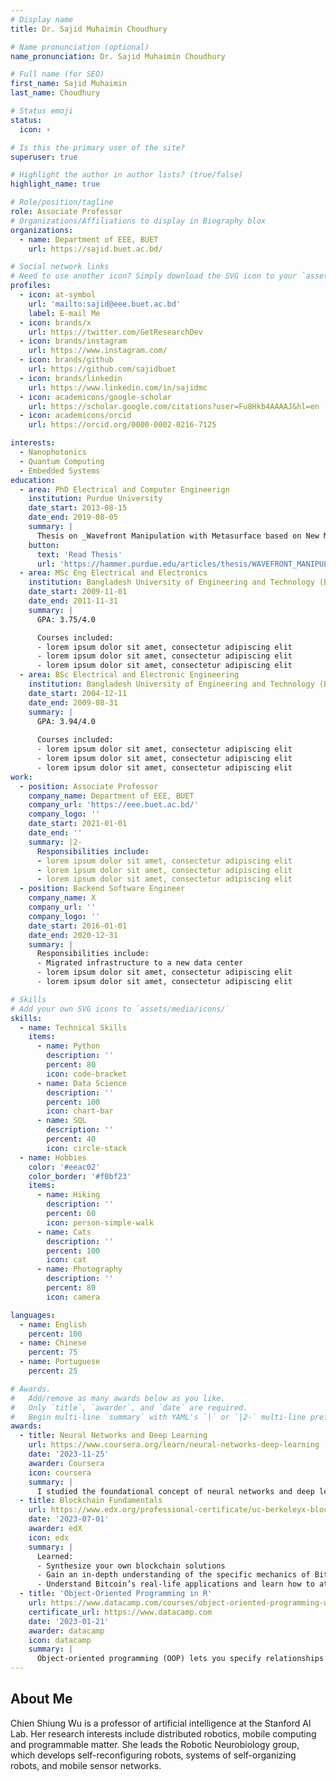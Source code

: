 ```yaml
---
# Display name
title: Dr. Sajid Muhaimin Choudhury

# Name pronunciation (optional)
name_pronunciation: Dr. Sajid Muhaimin Choudhury

# Full name (for SEO)
first_name: Sajid Muhaimin
last_name: Choudhury

# Status emoji
status:
  icon: ⚡

# Is this the primary user of the site?
superuser: true

# Highlight the author in author lists? (true/false)
highlight_name: true

# Role/position/tagline
role: Associate Professor
# Organizations/Affiliations to display in Biography blox
organizations:
  - name: Department of EEE, BUET
    url: https://sajid.buet.ac.bd/

# Social network links
# Need to use another icon? Simply download the SVG icon to your `assets/media/icons/` folder.
profiles:
  - icon: at-symbol
    url: 'mailto:sajid@eee.buet.ac.bd'
    label: E-mail Me
  - icon: brands/x
    url: https://twitter.com/GetResearchDev
  - icon: brands/instagram
    url: https://www.instagram.com/
  - icon: brands/github
    url: https://github.com/sajidbuet
  - icon: brands/linkedin
    url: https://www.linkedin.com/in/sajidmc
  - icon: academicons/google-scholar
    url: https://scholar.google.com/citations?user=Fu8Hkb4AAAAJ&hl=en
  - icon: academicons/orcid
    url: https://orcid.org/0000-0002-0216-7125

interests:
  - Nanophotonics
  - Quantum Computing
  - Embedded Systems
education:
  - area: PhD Electrical and Computer Engineerign
    institution: Purdue University
    date_start: 2013-08-15
    date_end: 2019-08-05
    summary: |
      Thesis on _Wavefront Manipulation with Metasurface based on New Materials_. Supervised by [Prof Alexandra Boltasseva](https://aeb.purue.edu). 
    button:
      text: 'Read Thesis'
      url: 'https://hammer.purdue.edu/articles/thesis/WAVEFRONT_MANIPULATION_WITH_METASURFACES_BASED_ON_NEW_MATERIALS/8866019/1/files/16254185.pdf'
  - area: MSc Eng Electrical and Electronics
    institution: Bangladesh University of Engineering and Technology (BUET)
    date_start: 2009-11-01
    date_end: 2011-11-31
    summary: |
      GPA: 3.75/4.0

      Courses included:
      - lorem ipsum dolor sit amet, consectetur adipiscing elit
      - lorem ipsum dolor sit amet, consectetur adipiscing elit
      - lorem ipsum dolor sit amet, consectetur adipiscing elit
  - area: BSc Electrical and Electronic Engineering
    institution: Bangladesh University of Engineering and Technology (BUET)
    date_start: 2004-12-11
    date_end: 2009-08-31
    summary: |
      GPA: 3.94/4.0
      
      Courses included:
      - lorem ipsum dolor sit amet, consectetur adipiscing elit
      - lorem ipsum dolor sit amet, consectetur adipiscing elit
      - lorem ipsum dolor sit amet, consectetur adipiscing elit
work:
  - position: Associate Professor
    company_name: Department of EEE, BUET
    company_url: 'https://eee.buet.ac.bd/'
    company_logo: ''
    date_start: 2021-01-01
    date_end: ''
    summary: |2-
      Responsibilities include:
      - lorem ipsum dolor sit amet, consectetur adipiscing elit
      - lorem ipsum dolor sit amet, consectetur adipiscing elit
      - lorem ipsum dolor sit amet, consectetur adipiscing elit
  - position: Backend Software Engineer
    company_name: X
    company_url: ''
    company_logo: ''
    date_start: 2016-01-01
    date_end: 2020-12-31
    summary: |
      Responsibilities include:
      - Migrated infrastructure to a new data center
      - lorem ipsum dolor sit amet, consectetur adipiscing elit
      - lorem ipsum dolor sit amet, consectetur adipiscing elit

# Skills
# Add your own SVG icons to `assets/media/icons/`
skills:
  - name: Technical Skills
    items:
      - name: Python
        description: ''
        percent: 80
        icon: code-bracket
      - name: Data Science
        description: ''
        percent: 100
        icon: chart-bar
      - name: SQL
        description: ''
        percent: 40
        icon: circle-stack
  - name: Hobbies
    color: '#eeac02'
    color_border: '#f0bf23'
    items:
      - name: Hiking
        description: ''
        percent: 60
        icon: person-simple-walk
      - name: Cats
        description: ''
        percent: 100
        icon: cat
      - name: Photography
        description: ''
        percent: 80
        icon: camera

languages:
  - name: English
    percent: 100
  - name: Chinese
    percent: 75
  - name: Portuguese
    percent: 25

# Awards.
#   Add/remove as many awards below as you like.
#   Only `title`, `awarder`, and `date` are required.
#   Begin multi-line `summary` with YAML's `|` or `|2-` multi-line prefix and indent 2 spaces below.
awards:
  - title: Neural Networks and Deep Learning
    url: https://www.coursera.org/learn/neural-networks-deep-learning
    date: '2023-11-25'
    awarder: Coursera
    icon: coursera
    summary: |
      I studied the foundational concept of neural networks and deep learning. By the end, I was familiar with the significant technological trends driving the rise of deep learning; build, train, and apply fully connected deep neural networks; implement efficient (vectorized) neural networks; identify key parameters in a neural network’s architecture; and apply deep learning to your own applications.
  - title: Blockchain Fundamentals
    url: https://www.edx.org/professional-certificate/uc-berkeleyx-blockchain-fundamentals
    date: '2023-07-01'
    awarder: edX
    icon: edx
    summary: |
      Learned:
      - Synthesize your own blockchain solutions
      - Gain an in-depth understanding of the specific mechanics of Bitcoin
      - Understand Bitcoin’s real-life applications and learn how to attack and destroy Bitcoin, Ethereum, smart contracts and Dapps, and alternatives to Bitcoin’s Proof-of-Work consensus algorithm
  - title: 'Object-Oriented Programming in R'
    url: https://www.datacamp.com/courses/object-oriented-programming-with-s3-and-r6-in-r
    certificate_url: https://www.datacamp.com
    date: '2023-01-21'
    awarder: datacamp
    icon: datacamp
    summary: |
      Object-oriented programming (OOP) lets you specify relationships between functions and the objects that they can act on, helping you manage complexity in your code. This is an intermediate level course, providing an introduction to OOP, using the S3 and R6 systems. S3 is a great day-to-day R programming tool that simplifies some of the functions that you write. R6 is especially useful for industry-specific analyses, working with web APIs, and building GUIs.
---
```


## About Me

Chien Shiung Wu is a professor of artificial intelligence at the Stanford AI Lab. Her research interests include distributed robotics, mobile computing and programmable matter. She leads the Robotic Neurobiology group, which develops self-reconfiguring robots, systems of self-organizing robots, and mobile sensor networks.
